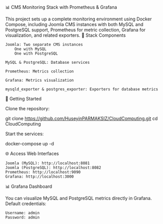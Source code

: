 📊 CMS Monitoring Stack with Prometheus & Grafana

This project sets up a complete monitoring environment using Docker Compose, including Joomla CMS instances with both MySQL and PostgreSQL support, Prometheus for metric collection, Grafana for visualization, and related exporters.
🧱 Stack Components

    Joomla: Two separate CMS instances
        One with MySQL
        One with PostgreSQL

    MySQL & PostgreSQL: Database services

    Prometheus: Metrics collection

    Grafana: Metrics visualization

    mysqld_exporter & postgres_exporter: Exporters for database metrics

🚀 Getting Started

Clone the repository:

git clone https://github.com/HuseyinPARMAKSIZ/CloudComputing.git
cd CloudComputing

Start the services:

docker-compose up -d

🌐 Access Web Interfaces

    Joomla (MySQL): http://localhost:8081
    Joomla (PostgreSQL): http://localhost:8082
    Prometheus: http://localhost:9090
    Grafana: http://localhost:3000

📊 Grafana Dashboard

You can visualize MySQL and PostgreSQL metrics directly in Grafana. Default credentials:

    Username: admin
    Password: admin
